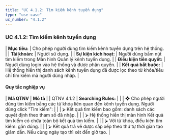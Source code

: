 ```yaml
---
title: "UC 4.1.2: Tìm kiếm kênh tuyển dụng"
type: "use-case"
uc_number: "4.1.2"
---
```


### UC 4.1.2: Tìm kiếm kênh tuyển dụng

| **Mục tiêu:** | Cho phép người dùng tìm kiếm kênh tuyển dụng trên hệ thống. |
| **Tài khoản:** | Người sử dụng. |
| **Sự kiện kích hoạt:** | Người dùng bấm nút tìm kiếm trong Màn hình Quản lý kênh tuyển dụng. |
| **Điều kiện tiên quyết:** | Người dùng login vào hệ thống và được phân quyền. |
| **Kết quả bắt buộc:** | Hệ thống hiển thị danh sách kênh tuyển dụng đã được lọc theo từ khóa/tiêu chí tìm kiếm mà người dùng nhập. |

#### Quy tắc nghiệp vụ

| **Mã QTNV** | **Mô tả** |
| QTNV 4.1.2 | **Searching Rules:** |
|  | ❖ Cho phép người dùng tìm kiếm bằng các từ khóa liên quan đến kênh tuyển dụng. Người dùng click "Tìm kiếm": |
|  | ⮚ Kết quả tìm kiếm bao gồm: danh sách các quyết định theo tham số đã nhập. |
|  | ⮚ Hệ thống hiển thị màn hình Kết quả tìm kiếm có chứa toàn bộ kết quả tìm kiếm. |
|  | ⮚ Với từ khóa, điều kiện tìm kiếm: gần đúng. |
|  | ⮚ Kết quả trả về được sắp xếp theo thứ tự thời gian tạo giảm dần. Nếu cùng ngày tạo thì xét đến giờ tạo. |
